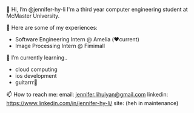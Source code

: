 👋 Hi, I’m @jennifer-hy-li I'm a third year computer engineering student at McMaster University.

🙂 Here are some of my experiences:
- Software Engineering Intern @ Amelia (❤️current)
- Image Processing Intern @ Fimimall

🌱 I’m currently learning..
- cloud computing
- ios development
- guitarrr🎸

📫 How to reach me:
email: jennifer.lihuiyan@gmail.com 
linkedin: https://www.linkedin.com/in/jennifer-hy-li/
site: (heh in maintenance)

<!---
jennifer-hy-li/jennifer-hy-li is a ✨ special ✨ repository because its `README.md` (this file) appears on your GitHub profile.
You can click the Preview link to take a look at your changes.
--->
